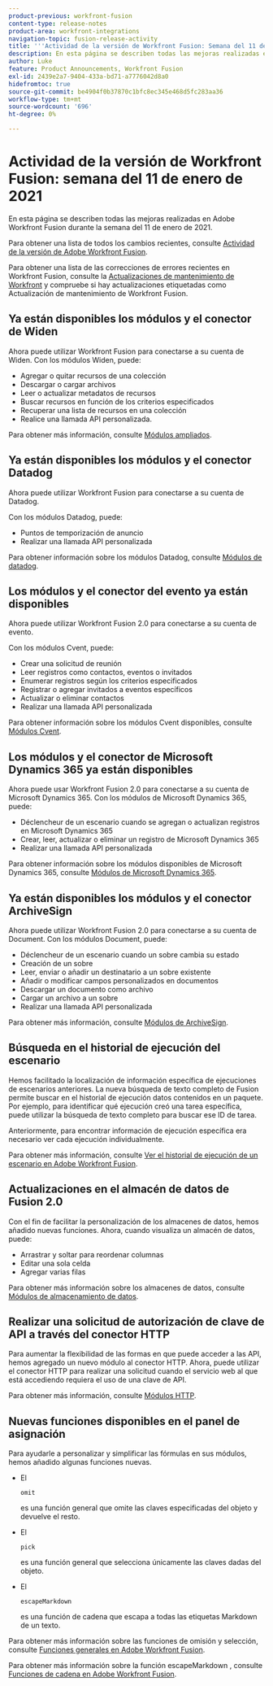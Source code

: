```yaml
---
product-previous: workfront-fusion
content-type: release-notes
product-area: workfront-integrations
navigation-topic: fusion-release-activity
title: '''Actividad de la versión de Workfront Fusion: Semana del 11 de enero de 2021"'
description: En esta página se describen todas las mejoras realizadas en Adobe Workfront Fusion durante la semana del 11 de enero de 2021.
author: Luke
feature: Product Announcements, Workfront Fusion
exl-id: 2439e2a7-9404-433a-bd71-a7776042d8a0
hidefromtoc: true
source-git-commit: be4904f0b37870c1bfc8ec345e468d5fc283aa36
workflow-type: tm+mt
source-wordcount: '696'
ht-degree: 0%

---
```


# Actividad de la versión de Workfront Fusion: semana del 11 de enero de 2021

En esta página se describen todas las mejoras realizadas en Adobe Workfront Fusion durante la semana del 11 de enero de 2021.

Para obtener una lista de todos los cambios recientes, consulte [Actividad de la versión de Adobe Workfront Fusion](../../../product-announcements/product-releases/fusion-release-activity/fusion-release-activity.md).

Para obtener una lista de las correcciones de errores recientes en Workfront Fusion, consulte la [Actualizaciones de mantenimiento de Workfront](https://one.workfront.com/s/article/Workfront-Maintenance-Updates-1882317350) y compruebe si hay actualizaciones etiquetadas como Actualización de mantenimiento de Workfront Fusion.

## Ya están disponibles los módulos y el conector de Widen

Ahora puede utilizar Workfront Fusion para conectarse a su cuenta de Widen. Con los módulos Widen, puede:

* Agregar o quitar recursos de una colección
* Descargar o cargar archivos
* Leer o actualizar metadatos de recursos
* Buscar recursos en función de los criterios especificados
* Recuperar una lista de recursos en una colección
* Realice una llamada API personalizada.

Para obtener más información, consulte [Módulos ampliados](../../../workfront-fusion/apps-and-their-modules/widen-modules.md).

## Ya están disponibles los módulos y el conector Datadog

Ahora puede utilizar Workfront Fusion para conectarse a su cuenta de Datadog.

Con los módulos Datadog, puede:

* Puntos de temporización de anuncio
* Realizar una llamada API personalizada

Para obtener información sobre los módulos Datadog, consulte [Módulos de datadog](../../../workfront-fusion/apps-and-their-modules/datadog-modules.md).

## Los módulos y el conector del evento ya están disponibles

Ahora puede utilizar Workfront Fusion 2.0 para conectarse a su cuenta de evento.

Con los módulos Cvent, puede:

* Crear una solicitud de reunión
* Leer registros como contactos, eventos o invitados
* Enumerar registros según los criterios especificados
* Registrar o agregar invitados a eventos específicos
* Actualizar o eliminar contactos
* Realizar una llamada API personalizada

Para obtener información sobre los módulos Cvent disponibles, consulte [Módulos Cvent](../../../workfront-fusion/apps-and-their-modules/cvent-modules.md).

## Los módulos y el conector de Microsoft Dynamics 365 ya están disponibles

Ahora puede usar Workfront Fusion 2.0 para conectarse a su cuenta de Microsoft Dynamics 365. Con los módulos de Microsoft Dynamics 365, puede:

* Déclencheur de un escenario cuando se agregan o actualizan registros en Microsoft Dynamics 365
* Crear, leer, actualizar o eliminar un registro de Microsoft Dynamics 365
* Realizar una llamada API personalizada

Para obtener información sobre los módulos disponibles de Microsoft Dynamics 365, consulte [Módulos de Microsoft Dynamics 365](../../../workfront-fusion/apps-and-their-modules/microsoft-dynamics-365-modules.md).

## Ya están disponibles los módulos y el conector ArchiveSign

Ahora puede utilizar Workfront Fusion 2.0 para conectarse a su cuenta de Document. Con los módulos Document, puede:

* Déclencheur de un escenario cuando un sobre cambia su estado
* Creación de un sobre
* Leer, enviar o añadir un destinatario a un sobre existente
* Añadir o modificar campos personalizados en documentos
* Descargar un documento como archivo
* Cargar un archivo a un sobre
* Realizar una llamada API personalizada

Para obtener más información, consulte [Módulos de ArchiveSign](../../../workfront-fusion/apps-and-their-modules/docusign-modules.md).

## Búsqueda en el historial de ejecución del escenario

Hemos facilitado la localización de información específica de ejecuciones de escenarios anteriores. La nueva búsqueda de texto completo de Fusion permite buscar en el historial de ejecución datos contenidos en un paquete. Por ejemplo, para identificar qué ejecución creó una tarea específica, puede utilizar la búsqueda de texto completo para buscar ese ID de tarea.

Anteriormente, para encontrar información de ejecución específica era necesario ver cada ejecución individualmente.

Para obtener más información, consulte [Ver el historial de ejecución de un escenario en Adobe Workfront Fusion](../../../workfront-fusion/scenarios/view-scenario-execution-history.md).

## Actualizaciones en el almacén de datos de Fusion 2.0

Con el fin de facilitar la personalización de los almacenes de datos, hemos añadido nuevas funciones. Ahora, cuando visualiza un almacén de datos, puede:

* Arrastrar y soltar para reordenar columnas
* Editar una sola celda
* Agregar varias filas

Para obtener más información sobre los almacenes de datos, consulte [Módulos de almacenamiento de datos](../../../workfront-fusion/apps-and-their-modules/data-store-modules.md).

## Realizar una solicitud de autorización de clave de API a través del conector HTTP

Para aumentar la flexibilidad de las formas en que puede acceder a las API, hemos agregado un nuevo módulo al conector HTTP. Ahora, puede utilizar el conector HTTP para realizar una solicitud cuando el servicio web al que está accediendo requiera el uso de una clave de API.

Para obtener más información, consulte [Módulos HTTP](../../../workfront-fusion/apps-and-their-modules/http-modules/http-modules-1.md).

## Nuevas funciones disponibles en el panel de asignación

Para ayudarle a personalizar y simplificar las fórmulas en sus módulos, hemos añadido algunas funciones nuevas.

* El

   ```
   omit
   ```

   es una función general que omite las claves especificadas del objeto y devuelve el resto.
* El

   ```
   pick
   ```

   es una función general que selecciona únicamente las claves dadas del objeto.
* El

   ```
   escapeMarkdown
   ```

   es una función de cadena que escapa a todas las etiquetas Markdown de un texto.

Para obtener más información sobre las funciones de omisión y selección, consulte [Funciones generales en Adobe Workfront Fusion](../../../workfront-fusion/functions/general-functions.md).

Para obtener más información sobre la función escapeMarkdown , consulte [Funciones de cadena en Adobe Workfront Fusion](../../../workfront-fusion/functions/string-functions.md).
